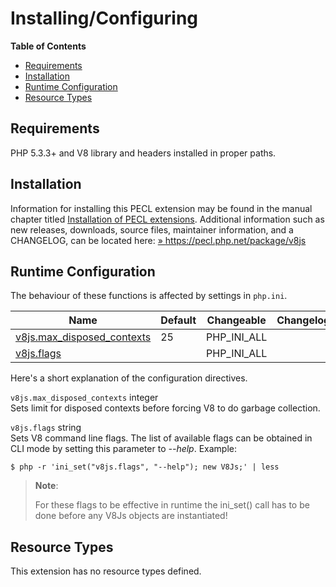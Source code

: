 Installing/Configuring
======================

**Table of Contents**

-   [Requirements](/v8js/setup.html#Requirements)
-   [Installation](/v8js/setup.html#Installation)
-   [Runtime Configuration](/v8js/setup.html#Runtime%20Configuration)
-   [Resource Types](/v8js/setup.html#Resource%20Types)

Requirements
------------

PHP 5.3.3+ and V8 library and headers installed in proper paths.

Installation
------------

Information for installing this PECL extension may be found in the
manual chapter titled
<a href="/install/pecl.html" class="link">Installation of PECL extensions</a>.
Additional information such as new releases, downloads, source files,
maintainer information, and a CHANGELOG, can be located here:
<a href="https://pecl.php.net/package/v8js" class="link external">» https://pecl.php.net/package/v8js</a>

Runtime Configuration
---------------------

The behaviour of these functions is affected by settings in `php.ini`.

| Name                                                                    | Default | Changeable    | Changelog |
|-------------------------------------------------------------------------|---------|---------------|-----------|
| <a href="/v8js/setup.html#" class="link">v8js.max_disposed_contexts</a> | 25      | PHP\_INI\_ALL |           |
| <a href="/v8js/setup.html#" class="link">v8js.flags</a>                 |         | PHP\_INI\_ALL |           |

Here's a short explanation of the configuration directives.

`v8js.max_disposed_contexts` <span class="type">integer</span>  
Sets limit for disposed contexts before forcing V8 to do garbage
collection.

`v8js.flags` <span class="type">string</span>  
Sets V8 command line flags. The list of available flags can be obtained
in CLI mode by setting this parameter to *--help*. Example:

    $ php -r 'ini_set("v8js.flags", "--help"); new V8Js;' | less

> **Note**:
>
> For these flags to be effective in runtime the ini\_set() call has to
> be done before any V8Js objects are instantiated!

Resource Types
--------------

This extension has no resource types defined.
